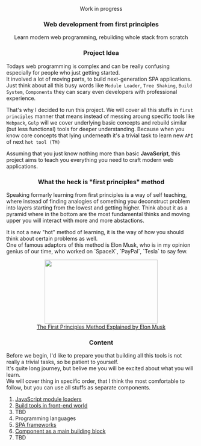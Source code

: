 <div align="center">
<p>Work in progress</p>
<h3>Web development from first principles</h3>
<p>Learn modern web programming, rebuilding whole stack from scratch </p>
</div>

<div align="center">
<h3>Project Idea</h3>
</div>

  Todays web programming is complex and can be really confusing especially for people who just getting started.<br>
It involved a lot of moving parts, to build next-generation SPA applications. <br> Just think about all this busy words like `Module Loader`, `Tree Shaking`, `Build System`, `Components` they can scary even developers with professional experience. <br>

That's why I decided to run this project. We will cover all this stuffs in `first principles` manner that means instead of messing aroung specific tools like `Webpack`, `Gulp` will we cover underlying basic concepts and rebuild similar (but less functional) tools for deeper understanding. Because when you know core concepts that lying underneath it's a trivial task to learn new `API` of next `hot tool (TM)`

  Assuming that you just know nothing more than basic **JavaScript**, this project aims to teach you everything you need to craft modern web applications.

<div align="center">
<h3>What the heck is "first principles" method</h3>
</div>
<p>Speaking formarly learning from first principles is a way of self teaching, where instead of finding analogies of something you deconstruct problem into layers starting from the lowest and getting higher. Think about it as a pyramid where in the bottom are the most fundamental thinks and moving upper you will interact with more and more abstactions.<br></p>
<p>It is not a new "hot" method of learning, it is the way of how you should think about certain problems as well.<br>
One of famous adaptors of this method is Elon Musk, who is in my opinion genius of our time, who worked on `SpaceX`, `PayPal`, `Tesla` to say few.
</p>

<div align="center">
<a href="https://www.youtube.com/watch?v=NV3sBlRgzTI"><img width="300" height="170" src="https://i.ytimg.com/vi/NV3sBlRgzTI/hqdefault.jpg?sqp=-oaymwEXCPYBEIoBSFryq4qpAwkIARUAAIZCGAE=&rs=AOn4CLBJH_Ifz1-m2lYqrV77lbGebYaeFg"><br>The First Principles Method Explained by Elon Musk</a>
</div>

<div align="center">
<h3>Content</h3>
</div>

Before we begin, I'd like to prepare you that building all this tools is not really a trivial tasks, so be patient to yourself.<br> It's quite long journey, but belive me you will be excited about what you will learn.<br> We will cover thing in specific order, that I think the most comfortable to follow, but you can use all stuffs as separate components.

 1. [JavaScript module loaders]()
 2. [Build tools in front-end world]()
 3. TBD
 4. Programming languages
 5. [SPA frameworks]()
 5. [Component as a main building block]()
 6. TBD


